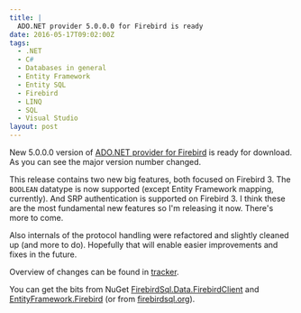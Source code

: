 ```yaml
---
title: |
  ADO.NET provider 5.0.0.0 for Firebird is ready
date: 2016-05-17T09:02:00Z
tags:
  - .NET
  - C#
  - Databases in general
  - Entity Framework
  - Entity SQL
  - Firebird
  - LINQ
  - SQL
  - Visual Studio
layout: post
---
```

New 5.0.0.0 version of [ADO.NET provider for Firebird][1] is ready for download. As you can see the major version number changed.

This release contains two new big features, both focused on Firebird 3. The `BOOLEAN` datatype is now supported (except Entity Framework mapping, currently). And SRP authentication is supported on Firebird 3. I think these are the most fundamental new features so I'm releasing it now. There's more to come.  

Also internals of the protocol handling were refactored and slightly cleaned up (and more to do). Hopefully that will enable easier improvements and fixes in the future.  

<!-- excerpt -->

Overview of changes can be found in [tracker][4].

You can get the bits from NuGet [FirebirdSql.Data.FirebirdClient][2] and [EntityFramework.Firebird][3] (or from [firebirdsql.org][1]).

[1]: http://www.firebirdsql.org/en/net-provider/
[2]: http://www.nuget.org/packages/FirebirdSql.Data.FirebirdClient/
[3]: http://www.nuget.org/packages/EntityFramework.Firebird/
[4]: http://tracker.firebirdsql.org/secure/ReleaseNote.jspa?styleName=Text&projectId=10003&version=10744